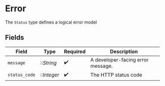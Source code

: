 # Error

The `Status` type defines a logical error model


## Fields

| Field                             | Type                              | Required                          | Description                       |
| --------------------------------- | --------------------------------- | --------------------------------- | --------------------------------- |
| `message`                         | *::String*                        | :heavy_check_mark:                | A developer-facing error message. |
| `status_code`                     | *::Integer*                       | :heavy_check_mark:                | The HTTP status code              |